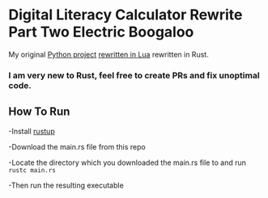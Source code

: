 # Digital Literacy Calculator Rewrite Part Two Electric Boogaloo
My original [Python project](https://github.com/JustASpeedrunner/DigitalLiteracyCalculator) [rewritten in Lua](https://github.com/JustASpeedrunner/DigitalLiteracyCalculatorRewrite) rewritten in Rust.

### I am very new to Rust, feel free to create PRs and fix unoptimal code.


## How To Run
-Install [rustup](https://rustup.rs/)

-Download the main.rs file from this repo

-Locate the directory which you downloaded the main.rs file to and run `rustc main.rs`

-Then run the resulting executable
